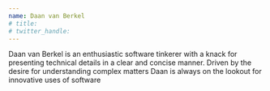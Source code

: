 ```yaml
---
name: Daan van Berkel
# title: 
# twitter_handle: 
---
```

Daan van Berkel is an enthusiastic software tinkerer with a knack for presenting technical details in a clear and concise manner. Driven by the desire for understanding complex matters Daan is always on the lookout for innovative uses of software

